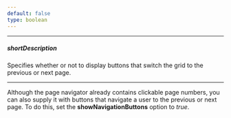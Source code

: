 ```yaml
---
default: false
type: boolean
---
```

---
##### shortDescription
Specifies whether or not to display buttons that switch the grid to the previous or next page.

---
Although the page navigator already contains clickable page numbers, you can also supply it with buttons that navigate a user to the previous or next page. To do this, set the **showNavigationButtons** option to *true*.